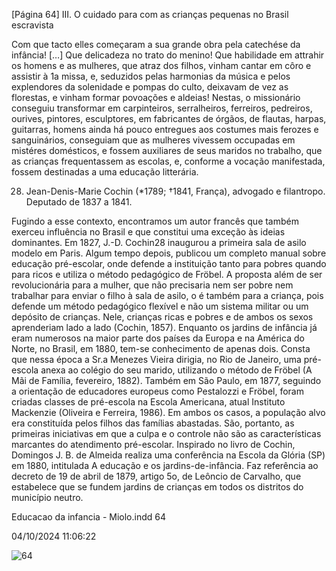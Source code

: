 [Página 64]
III. O cuidado para com as crianças pequenas no Brasil escravista

Com que tacto elles começaram a sua grande obra pela
catechése da infância! […] Que delicadeza no trato do
menino! Que habilidade em attrahir os homens e as
mulheres, que atraz dos filhos, vinham cantar em côro e
assistir à 1a missa, e, seduzidos pelas harmonias da música
e pelos explendores da solenidade e pompas do culto,
deixavam de vez as florestas, e vinham formar povoações
e aldeias! Nestas, o missionário conseguiu transformar em
carpinteiros, serralheiros, ferreiros, pedreiros, ourives,
pintores, esculptores, em fabricantes de órgãos, de flautas,
harpas, guitarras, homens ainda há pouco entregues aos
costumes mais ferozes e sanguinários, conseguiam que as
mulheres vivessem occupadas em mistéres domésticos, e
fossem auxiliares de seus maridos no trabalho, que as crianças
frequentassem as escolas, e, conforme a vocação manifestada,
fossem destinadas a uma educação litterária.

28. Jean-Denis-Marie Cochin (*1789;
†1841, França), advogado e filantropo.
Deputado de 1837 a 1841.

Fugindo a esse contexto, encontramos um autor francês que
também exerceu influência no Brasil e que constitui uma exceção às
ideias dominantes. Em 1827, J.-D. Cochin28 inaugurou a primeira sala
de asilo modelo em Paris. Algum tempo depois, publicou um completo manual sobre educação pré-escolar, onde defende a instituição
tanto para pobres quando para ricos e utiliza o método pedagógico de
Fröbel. A proposta além de ser revolucionária para a mulher, que não
precisaria nem ser pobre nem trabalhar para enviar o filho à sala de
asilo, o é também para a criança, pois defende um método pedagógico
flexível e não um sistema militar ou um depósito de crianças. Nele,
crianças ricas e pobres e de ambos os sexos aprenderiam lado a lado
(Cochin, 1857).
Enquanto os jardins de infância já eram numerosos na maior parte
dos países da Europa e na América do Norte, no Brasil, em 1880, tem-se
conhecimento de apenas dois. Consta que nessa época a Sr.a Menezes
Vieira dirigia, no Rio de Janeiro, uma pré-escola anexa ao colégio do
seu marido, utilizando o método de Fröbel (A Mãi de Família, fevereiro,
1882). Também em São Paulo, em 1877, seguindo a orientação de educadores europeus como Pestalozzi e Fröbel, foram criadas classes de
pré-escola na Escola Americana, atual Instituto Mackenzie (Oliveira e
Ferreira, 1986). Em ambos os casos, a população alvo era constituída
pelos filhos das famílias abastadas. São, portanto, as primeiras iniciativas em que a culpa e o controle não são as características marcantes
do atendimento pré-escolar.
Inspirado no livro de Cochin, Domingos J. B. de Almeida realiza
uma conferência na Escola da Glória (SP) em 1880, intitulada A educação e os jardins-de-infância. Faz referência ao decreto de 19 de abril
de 1879, artigo 5o, de Leôncio de Carvalho, que estabelece que se
fundem jardins de crianças em todos os distritos do município neutro.


Educacao da infancia - Miolo.indd 64

04/10/2024 11:06:22

![64](./img/page_64-01.jpg)
